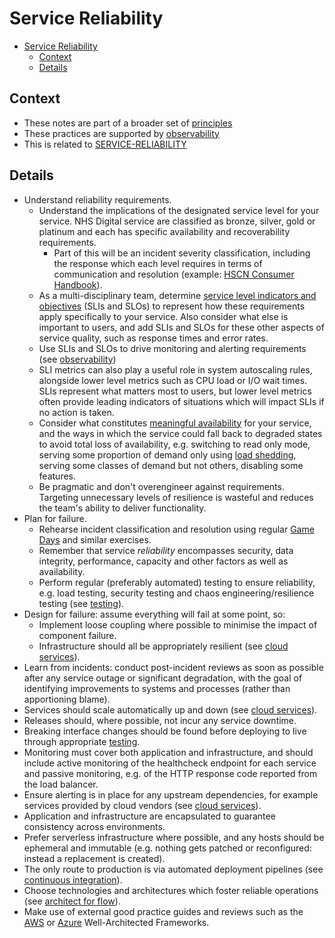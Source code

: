 # Service Reliability

- [Service Reliability](#service-reliability)
  - [Context](#context)
  - [Details](#details)

## Context

- These notes are part of a broader set of [principles](../principles.md)
- These practices are supported by [observability](observability.md)
- This is related to [SERVICE-RELIABILITY](https://service-manual.nhs.uk/service-standard/14-operate-a-reliable-service)

## Details

- Understand reliability requirements.
  - Understand the implications of the designated service level for your service. NHS Digital service are classified as bronze, silver, gold or platinum and each has specific availability and recoverability requirements.
    - Part of this will be an incident severity classification, including the response which each level requires in terms of communication and resolution (example: [HSCN Consumer Handbook](https://digital.nhs.uk/services/health-and-social-care-network/hscn-consumer-handbook/service-levels-and-incident-severity-classification)).
  - As a multi-disciplinary team, determine [service level indicators and objectives](https://landing.google.com/sre/sre-book/chapters/service-level-objectives/) (SLIs and SLOs) to represent how these requirements apply specifically to your service. Also consider what else is important to users, and add SLIs and SLOs for these other aspects of service quality, such as response times and error rates.
  - Use SLIs and SLOs to drive monitoring and alerting requirements (see [observability](observability.md))
  - SLI metrics can also play a useful role in system autoscaling rules, alongside lower level metrics such as CPU load or I/O wait times. SLIs represent what matters most to users, but lower level metrics often provide leading indicators of situations which will impact SLIs if no action is taken.
  - Consider what constitutes [meaningful availability](https://www.usenix.org/system/files/nsdi20spring_hauer_prepub.pdf) for your service, and the ways in which the service could fall back to degraded states to avoid total loss of availability, e.g. switching to read only mode, serving some proportion of demand only using [load shedding](https://aws.amazon.com/builders-library/using-load-shedding-to-avoid-overload/), serving some classes of demand but not others, disabling some features.
  - Be pragmatic and don't overengineer against requirements. Targeting unnecessary levels of resilience is wasteful and reduces the team's ability to deliver functionality.
- Plan for failure.
  - Rehearse incident classification and resolution using regular [Game Days](https://aws.amazon.com/gameday/#:~:text=What%20is%20AWS%20GameDay%3F,gamified%2C%20risk%2Dfree%20environment.) and similar exercises.
  - Remember that service _reliability_ encompasses security, data integrity, performance, capacity and other factors as well as availability.
  - Perform regular (preferably automated) testing to ensure reliability, e.g. load testing, security testing and chaos engineering/resilience testing (see [testing](testing.md)).
- Design for failure: assume everything will fail at some point, so:
  - Implement loose coupling where possible to minimise the impact of component failure.
  - Infrastructure should all be appropriately resilient (see [cloud services](cloud-services.md)).
- Learn from incidents: conduct post-incident reviews as soon as possible after any service outage or significant degradation, with the goal of identifying improvements to systems and processes (rather than apportioning blame).
- Services should scale automatically up and down (see [cloud services](cloud-services.md)).
- Releases should, where possible, not incur any service downtime.
- Breaking interface changes should be found before deploying to live through appropriate [testing](testing.md).
- Monitoring must cover both application and infrastructure, and should include active monitoring of the healthcheck endpoint for each service and passive monitoring, e.g. of the HTTP response code reported from the load balancer.
- Ensure alerting is in place for any upstream dependencies, for example services provided by cloud vendors (see [cloud services](cloud-services.md)).
- Application and infrastructure are encapsulated to guarantee consistency across environments.
- Prefer serverless infrastructure where possible, and any hosts should be ephemeral and immutable (e.g. nothing gets patched or reconfigured: instead a replacement is created).
- The only route to production is via automated deployment pipelines (see [continuous integration](continuous-integration.md)).
- Choose technologies and architectures which foster reliable operations (see [architect for flow](../patterns/architect-for-flow.md)).
- Make use of external good practice guides and reviews such as the [AWS](https://aws.amazon.com/architecture/well-architected/) or [Azure](https://azure.microsoft.com/en-gb/blog/introducing-the-microsoft-azure-wellarchitected-framework/) Well-Architected Frameworks.
